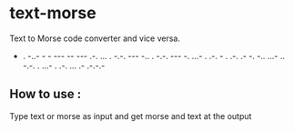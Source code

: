 # text-morse

Text to Morse code converter and vice versa.

- . -..- -  - ---  -- --- .-. ... .  -.-. --- -.. .  -.-. --- -. ...- . .-. - . .-.  .- -. -..  ...- .. -.-. .  ...- . .-. ... .- .-.-.- 


## How to use :

Type text or morse as input and get morse and text at the output